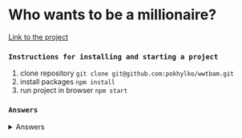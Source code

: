 # Who wants to be a millionaire?

[Link to the project](https://pokhylko.github.io/wwtbam/)

### `Instructions for installing and starting a project`

1. clone repository `git clone git@github.com:pokhylko/wwtbam.git`
2. install packages `npm install`
3. run project in browser `npm start`

### `Answers`

<details>
<summary>Answers</summary>
<div>
  <h4>How many seconds are in an hour?</h4>
  <p>3600</p>
  <h4>Which video game system does Sony produce?</h4>
  <p>PlayStation</p>
  <h4>What city contains the Eiffel Tower?</h4>
  <p>Paris</p>
  <h4>Which sport is also known as football?</h4>
  <p>Soccer</p>
  <h4>How many continents are there?</h4>
  <p>7</p>
  <h4>Who wasn't a member of the Beatles?</h4>
  <p>Justin Timberlake</p>
  <h4>Which of the following is not a type of pasta?</h4>
  <p>Escargot</p>
  <h4>Which state has cities named San Francisco and Hollywood?</h4>
  <p>California</p>
  <h4>Which instrument does not have strings?</h4>
  <p>Trombone</p>
  <h4>What product does Tesla produce?</h4>
  <p>Electric cars</p>
  <h4>Which animal is not a primate?</h4>
  <p>Dolphin</p>
  <h4>What gas makes voices sound higher when inhaled?</h4>
  <p>Helium</p>
</div>
</details>
